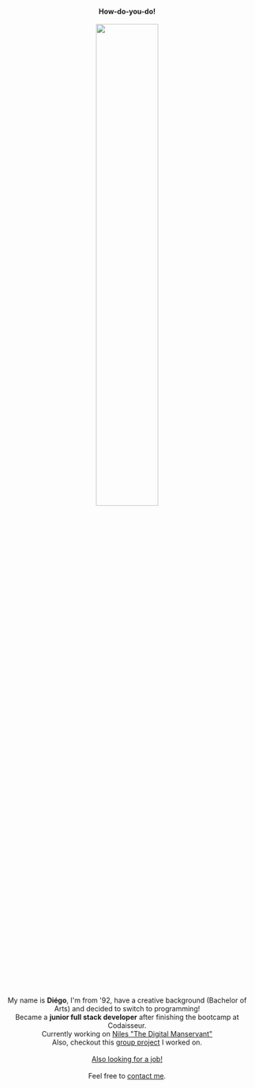 <p align="center">
  <strong>How-do-you-do!</strong>
<br/>
<br/>
<img src="https://i.imgur.com/zTHdRpP.gif" width="50%"/>   
<br/>
<br/>
  My name is <strong>Diégo</strong>, I'm from '92, have a creative background (Bachelor of Arts) and decided to switch to programming!   
<br/>
  Became a <strong>junior full stack developer</strong> after finishing the bootcamp at Codaisseur.
<br/>
  Currently working on <a href="https://github.com/DiegoOTdC/Niles-Frontend">Niles "The Digital Manservant"</a>
<br/>
Also, checkout this <a href="https://github.com/codeMonkeyMasters/codeMonkeyMaster-frontend">group project</a> I worked on.
<br/>
<br/>
<ins>Also looking for a job!</ins>   
<br/>
<br/>
Feel free to <a href = "mailto: d.teixeiradacosta@hotmail.com">contact me</a>.</p>
